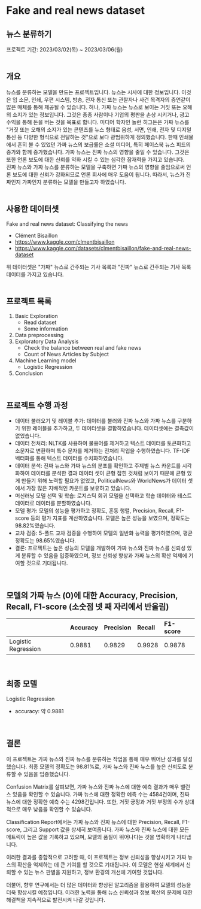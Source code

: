 # Fake and real news dataset
## 뉴스 분류하기
프로젝트 기간: 2023/03/02(목) ~ 2023/03/06(월)  
<br/>
## 개요
뉴스를 분류하는 모델을 만드는 프로젝트입니다. 뉴스는 시사에 대한 정보입니다. 이것은 입 소문, 인쇄, 우편 시스템, 방송, 전자 통신 또는 관찰자나 사건 목격자의 증언같이 많은 매체를 통해 제공될 수 있습니다. 허나, 가짜 뉴스는 뉴스로 보이는 거짓 또는 오해의 소지가 있는 정보입니다. 그것은 종종 사람이나 기업의 평판을 손상 시키거나, 광고 수익을 통해 돈을 버는 것을 목표로 합니다. 미디어 학자인 놀런 히그돈은 가짜 뉴스를 "거짓 또는 오해의 소지가 있는 콘텐츠를 뉴스 형태로 음성, 서면, 인쇄, 전자 및 디지털 통신 등 다양한 형식으로 전달하는 것"으로 보다 광범위하게 정의했습니다. 한때 인쇄물에서 흔히 볼 수 있었던 가짜 뉴스의 보급률은 소셜 미디어, 특히 페이스북 뉴스 피드의 증가와 함께 증가했습니다. 가짜 뉴스는 진짜 뉴스의 영향을 줄일 수 있습니다. 그것은 또한 언론 보도에 대한 신뢰를 약화 시킬 수 있는 심각한 잠재력을 가지고 있습니다.  
진짜 뉴스와 가짜 뉴스를 분류하는 모델을 구축하면 가짜 뉴스의 영향을 줄임으로써 언론 보도에 대한 신뢰가 강화되므로 언론 회사에 매우 도움이 됩니다. 따라서, 뉴스가 진짜인지 가짜인지 분류하는 모델을 만들고자 하였습니다.  
<br/>
## 사용한 데이터셋
Fake and real news dataset: Classifying the news
- Clément Bisaillon
- https://www.kaggle.com/clmentbisaillon
- https://www.kaggle.com/datasets/clmentbisaillon/fake-and-real-news-dataset  

위 데이터셋은 "가짜" 뉴스로 간주되는 기사 목록과 "진짜" 뉴스로 간주되는 기사 목록 데이터를 가지고 있습니다.  
<br/>
## 프로젝트 목록
1. Basic Exploration
    - Read dataset
    - Some information
2. Data preprocessing
3. Exploratory Data Analysis
    - Check the balance between real and fake news
    - Count of News Articles by Subject
4. Machine Learning model
    - Logistic Regression
5. Conclusion  
<br/>

## 프로젝트 수행 과정
- 데이터 불러오기 및 레이블 추가: 데이터를 불러와 진짜 뉴스와 가짜 뉴스를 구분하기 위한 레이블을 추가하고, 두 데이터셋을 결합하였습니다. 데이터셋에는 결측값이 없었습니다.
- 데이터 전처리: NLTK를 사용하여 불용어를 제거하고 텍스트 데이터를 토큰화하고 소문자로 변환하며 특수 문자를 제거하는 전처리 작업을 수행하였습니다. TF-IDF 벡터화를 통해 텍스트 데이터를 수치화하였습니다.
- 데이터 분석: 진짜 뉴스와 가짜 뉴스의 분포를 확인하고 주제별 뉴스 카운트를 시각화하여 데이터를 분석한 결과 데이터 셋이 균형 잡힌 것처럼 보이기 때문에 균형 있게 만들기 위해 노력할 필요가 없었고, PoliticalNews와 WorldNews가 데이터 셋에서 가장 많은 지배적인 카운트를 보유하고 있습니다.
- 머신러닝 모델 선택 및 학습: 로지스틱 회귀 모델을 선택하고 학습 데이터와 테스트 데이터로 데이터를 분할하였습니다.
- 모델 평가: 모델의 성능을 평가하고 정확도, 혼동 행렬, Precision, Recall, F1-score 등의 평가 지표를 계산하였습니다. 모델은 높은 성능을 보였으며, 정확도는 98.82%였습니다.
- 교차 검증: 5-폴드 교차 검증을 수행하여 모델의 일반화 능력을 평가하였으며, 평균 정확도는 98.65%였습니다.
- 결론: 프로젝트는 높은 성능의 모델을 개발하여 가짜 뉴스와 진짜 뉴스를 신뢰성 있게 분류할 수 있음을 입증하였으며, 정보 신뢰성 향상과 가짜 뉴스의 확산 억제에 기여할 것으로 기대됩니다.
<br/>

## 모델의 가짜 뉴스 (0)에 대한 Accuracy, Precision, Recall, F1-score (소숫점 넷 째 자리에서 반올림)
|| Accuracy | Precision | Recall | F1-score |
|:------------------|:-------|:-------|:-------|:-------|
|Logistic Regression| 0.9881 | 0.9829 | 0.9928 | 0.9878 |
<br/>

## 최종 모델
Logistic Regression
- accuracy: 약 0.9881
<br/>

## 결론
이 프로젝트는 가짜 뉴스와 진짜 뉴스를 분류하는 작업을 통해 매우 뛰어난 성과를 달성했습니다. 최종 모델의 정확도는 98.81%로, 가짜 뉴스와 진짜 뉴스를 높은 신뢰도로 분류할 수 있음을 입증했습니다.

Confusion Matrix를 살펴보면, 가짜 뉴스와 진짜 뉴스에 대한 예측 결과가 매우 밸런스 있음을 확인할 수 있습니다. 가짜 뉴스에 대한 정확한 예측 수는 4584건이며, 진짜 뉴스에 대한 정확한 예측 수는 4298건입니다. 또한, 거짓 긍정과 거짓 부정의 수가 상대적으로 매우 낮음을 확인할 수 있습니다.

Classification Report에서는 가짜 뉴스와 진짜 뉴스에 대한 Precision, Recall, F1-score, 그리고 Support 값을 상세히 보여줍니다. 가짜 뉴스와 진짜 뉴스에 대한 모든 메트릭이 높은 값을 기록하고 있으며, 모델의 품질이 뛰어나다는 것을 명확하게 나타냅니다.

이러한 결과를 종합적으로 고려할 때, 이 프로젝트는 정보 신뢰성을 향상시키고 가짜 뉴스의 확산을 억제하는 데 큰 기여를 할 것으로 기대됩니다. 이 모델은 현실 세계에서 신뢰할 수 있는 뉴스 판별을 지원하고, 정보 환경의 개선에 기여할 것입니다.

더불어, 향후 연구에서는 더 많은 데이터와 향상된 알고리즘을 활용하여 모델의 성능을 더욱 향상시킬 예정입니다. 이러한 노력을 통해 뉴스 신뢰성과 정보 확산의 문제에 대한 해결책을 지속적으로 발전시켜 나갈 것입니다.
